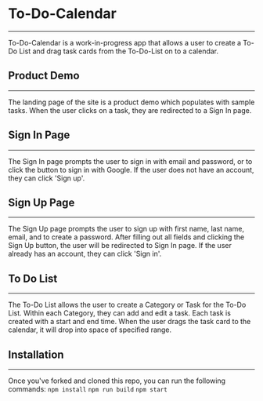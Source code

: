 # To-Do-Calendar
---
To-Do-Calendar is a work-in-progress app that allows a user to create a To-Do List and drag task cards from the To-Do-List on to a calendar.

## Product Demo
___
The landing page of the site is a product demo which populates with sample tasks. When the user clicks on a task, they are redirected to a Sign In page.

## Sign In Page
___
The Sign In page prompts the user to sign in with email and password, or to click the button to sign in with Google. If the user does not have an account, they can click 'Sign up'.

## Sign Up Page
___
The Sign Up page prompts the user to sign up with first name, last name, email, and to create a password. After filling out all fields and clicking the Sign Up button, the user will be redirected to Sign In page. If the user already has an account, they can click 'Sign in'.

## To Do List
---
The To-Do List allows the user to create a Category or Task for the To-Do List. Within each Category, they can add and edit a task. Each task is created with a start and end time. When the user drags the task card to the calendar, it will drop into space of specified range.

## Installation
___
Once you've forked and cloned this repo, you can run the following commands:
```npm install```
```npm run build```
```npm start```